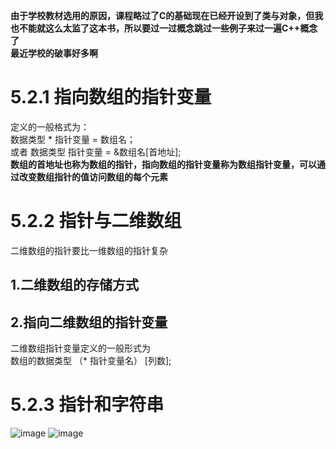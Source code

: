 **由于学校教材选用的原因，课程略过了C的基础现在已经开设到了类与对象，但我也不能就这么太监了这本书，所以要过一过概念跳过一些例子来过一遍C++概念了**  
**最近学校的破事好多啊**  

# 5.2.1 指向数组的指针变量
定义的一般格式为：  
数据类型 * 指针变量 = 数组名；  
或者
数据类型 指针变量 = &数组名[首地址];  
**数组的首地址也称为数组的指针，指向数组的指针变量称为数组指针变量，可以通过改变数组指针的值访问数组的每个元素**  

# 5.2.2 指针与二维数组  
二维数组的指针要比一维数组的指针复杂  
## 1.二维数组的存储方式
## 2.指向二维数组的指针变量
二维数组指针变量定义的一般形式为  
数组的数据类型 （* 指针变量名） [列数];  
# 5.2.3 指针和字符串
![image](https://user-images.githubusercontent.com/77609544/112557548-b0611600-8e07-11eb-8a9d-8513558b542d.png)
![image](https://user-images.githubusercontent.com/77609544/112557735-18176100-8e08-11eb-8b19-723671d45315.png)
